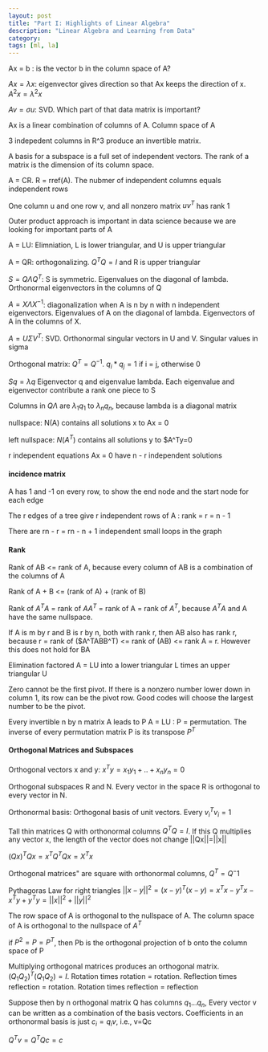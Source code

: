 ```yaml
---
layout: post
title: "Part I: Highlights of Linear Algebra"
description: "Linear Algebra and Learning from Data"
category: 
tags: [ml, la]
--- 
```


Ax = b : is the vector b in the column space of A? 

$Ax = \lambda x$: eigenvector gives direction so that Ax keeps the direction of x. $A^2x = \lambda^2 x$

$Av = \sigma u$: SVD. Which part of that data matrix is important?

Ax is a linear combination of columns of A. Column space of A

3 indepedent columns in R^3 produce an invertible matrix.

A basis for a subspace is a full set of independent vectors. The rank of a matrix is the dimension of its column space.

A = CR. R = rref(A). The nubmer of independent columns equals independent rows

One column u and one row v, and all nonzero matrix $uv^T$ has rank 1 

Outer product approach is important in data science because we are looking for important parts of A

A = LU: Elimniation, L is lower triangular, and U is upper triangular

A = QR: orthogonalizing. $Q^TQ=I$ and R is upper triangular 

$S=Q\Lambda Q^T$: S is symmetric. Eigenvalues on the diagonal of lambda. Orthonormal eigenvectors in the columns of Q

$A=X\Lambda X^{-1}$: diagonalization when A is n by n with n independent eigenvectors. Eigenvalues of A on the diagonal of lambda. Eigenvectors of A in the columns of X.

$A=U\Sigma V^T$: SVD. Orthonormal singular vectors in U and V. Singular values in sigma

Orthogonal matrix: $Q^T=Q^{-1}$. $q_i * q_j = 1$ if i = j, otherwise 0

$Sq = \lambda q$ Eigenvector q and eigenvalue lambda. Each eigenvalue and eigenvector contribute a rank one piece to S

Columns in $Q\Lambda$ are $\lambda _1q_1$ to $\lambda _nq_n$, because lambda is a diagonal matrix  

nullspace: N(A) contains all solutions x to Ax = 0

left nullspace: $N(A^T)$ contains all solutions y to $A^Ty=0

r independent equations Ax = 0 have n - r independent solutions

#### incidence matrix

A has 1 and -1 on every row, to show the end node and the start node for each edge

The r edges of a tree give r independent rows of A : rank = r = n - 1

There are rn - r = rn - n + 1 independent small loops in the graph

#### Rank

Rank of AB <= rank of A, because every column of AB is a combination of the columns of A  

Rank of A + B <= (rank of A) + (rank of B) 

Rank of $A^TA$ = rank of $AA^T$ = rank of A = rank of $A^T$, because $A^TA$ and A have the same nullspace.

If A is m by r and B is r by n, both with rank r, then AB also has rank r, because r = rank of ($A^TABB^T) <= rank of (AB) <= rank A = r. However this does not hold for BA

Elimination factored A = LU into a lower triangular L times an upper triangular U

Zero cannot be the first pivot. If there is a nonzero number lower down in column 1, its row can be the pivot row. Good codes will choose the largest number to be the pivot.

Every invertible n by n matrix A leads to P A = LU : P = permutation. The inverse of every permutation matrix P is its transpose $P^T$


#### Orthogonal Matrices and Subspaces

Orthogonal vectors x and y: $x^Ty= x_1y_1 + .. + x_ny_n = 0$ 

Orthogonal subspaces R and N. Every vector in the space R is orthogonal to every vector in N.

Orthonormal basis: Orthogonal basis of unit vectors. Every $v_i^Tv_i = 1$

Tall thin matrices Q with orthonormal columns $Q^TQ= I$. If this Q multiplies any vector x, the length of the vector does not change ||Qx||=||x|| 

$(Qx)^TQx = x^TQ^TQx = X^Tx$

Orthogonal matrices" are square with orthonormal columns, $Q^T=Q^-1$

Pythagoras Law for right triangles $||x-y||^2 = (x-y)^T(x-y)=x^Tx - y^Tx - x^Ty + y^Ty = ||x||^2 + ||y||^2$

The row space of A is orthogonal to the nullspace of A.  The column space of A is orthogonal to the nullspace of $A^T$

if $P^2 = P = P^T$, then Pb is the orthogonal projection of b onto the column space of P

Multiplying orthogonal matrices produces an orthogonal matrix. $(Q_1Q_2)^T(Q_1Q_2) = I$. Rotation times rotation = rotation. Reflection times reflection = rotation. Rotation times reflection = reflection

Suppose then by n orthogonal matrix Q has columns $q_1...q_n$, Every vector v can be written as a combination of the basis vectors. Coefficients in an orthonormal basis is just $c_i= q_iv$, i.e., v=Qc

$Q^Tv=Q^TQc=c$

















